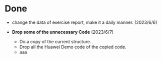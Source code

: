 # Done


-  change the data of exercise report, make it a daily manner. (2023/6/6)

- **Drop some of the unnecessary Code** (2023/6/7)
    - Do a copy of the current structure.
    - Drop all the Huawei Demo code of the copied code.
    - aaa
